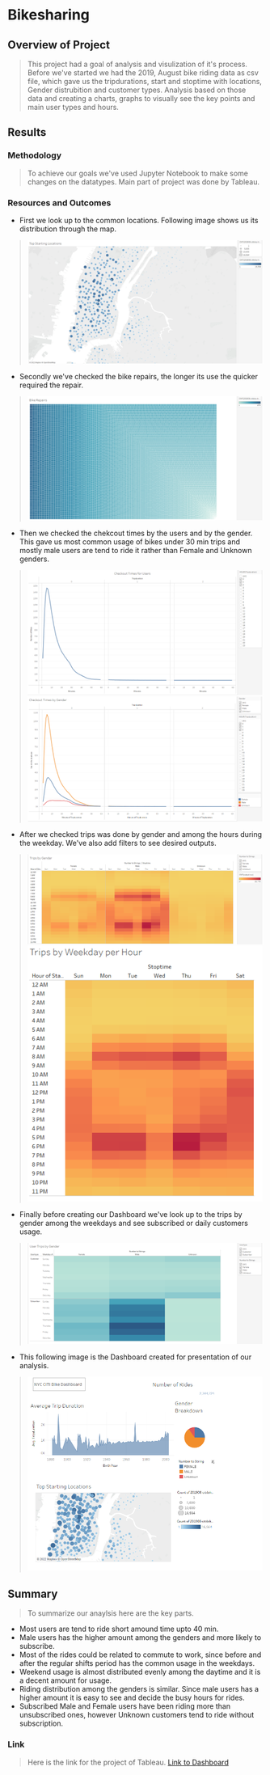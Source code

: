 # Bikesharing
## Overview of Project
> This project had a goal of analysis and visulization of it's process. Before we've started we had the 2019, August bike riding data as csv file, which gave us the tripdurations, start and stoptime with locations, Gender distrubition and customer types. Analysis based on those data and creating a charts, graphs to visually see the key points and main user types and hours. 
## Results
### Methodology
> To achieve our goals we've used Jupyter Notebook to make some changes on the datatypes. Main part of project was done by Tableau. 
### Resources and Outcomes
* First we look up to the common locations. Following image shows us its distribution through the map. 
> ![Top_start_locations](Resources/Top_Starting_Locations.png)
* Secondly we've checked the bike repairs, the longer its use the quicker required the repair.
> ![Bike_Repairs](Resources/Bike_Repairs.png)
* Then we checked the chekcout times by the users and by the gender. This gave us most common usage of bikes under 30 min trips and mostly male users are tend to ride it rather than Female and Unknown genders.
> ![Users](Resources/Checkout_Times_for_Users.png) 
> ![Gender](Resources/Checkout_Times_by_Gender.png)
* After we checked trips was done by gender and among the hours during the weekday. We've also add filters to see desired outputs.
> ![Trips_by_users](Resources/Trips_By_Gender.png)
> ![Trips_Hourly](Resources/Trips_by_Weekday_per_Hour.png)
* Finally before creating our Dashboard we've look up to the trips by gender among the weekdays and see subscribed or daily customers usage.
> ![Users_by_gender](Resources/User_Trips_by_Gender.png)
* This following image is the Dashboard created for presentation of our analysis.
> ![Dashboard](Resources/Dashboard.png)

## Summary
> To summarize our anaylsis here are the key parts.
* Most users are tend to ride short amound time upto 40 min.
* Male users has the higher amount among the genders and more likely to subscribe.
* Most of the rides could be related to commute to work, since before and after the regular shifts period has the common usage in the weekdays.
* Weekend usage is almost distributed evenly among the daytime and it is a decent amount for usage.
* Riding distribution among the genders is similar. Since male users has a higher amount it is easy to see and decide the busy hours for rides.
* Subscribed Male and Female users have been riding more than unsubscribed ones, however Unknown customers tend to ride without subscription.
### Link
> Here is the link for the project of Tableau.
> [Link to Dashboard](https://public.tableau.com/app/profile/nehir1610/viz/Bike_Riding/Story1?publish=yes)

